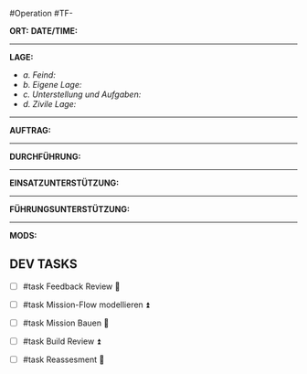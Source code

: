 #Operation #TF-

**ORT:** 
**DATE/TIME:**

---
**LAGE:**
- *a. Feind:*
- *b. Eigene Lage:*
- *c. Unterstellung und Aufgaben:*
- *d. Zivile Lage:*

---
**AUFTRAG:**

---
**DURCHFÜHRUNG:**

---
**EINSATZUNTERSTÜTZUNG:**

---
**FÜHRUNGSUNTERSTÜTZUNG:**



---
**MODS:**

## DEV TASKS
- [ ] #task Feedback Review 🔼
- [ ] #task Mission-Flow modellieren ⏫
- [ ] #task Mission Bauen 🔺
- [ ] #task Build Review ⏫
- [ ] #task Reassesment 🔼

